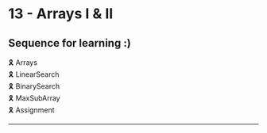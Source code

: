 # 13 - Arrays I & II

## Sequence for learning :)

🎗️ Arrays \
🎗️ LinearSearch \
🎗️ BinarySearch \
🎗️ MaxSubArray \
🎗️ Assignment

---
